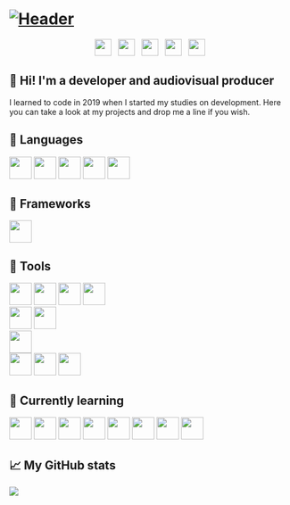 # [![Header](https://github.com/pablohs1986/pablohs1986/blob/master/phGifGitWhite.gif "Header")](https://pabloherrero.me/)
<p align='center'>
<a href="https://pabloherrero.me/"><img height="30" src="https://github.com/pablohs1986/pablohs1986/blob/master/link.png"></a>&nbsp;&nbsp;
<a href="https://dev.to/pablohs1986"><img height="30" src="https://github.com/pablohs1986/pablohs1986/blob/master/dev.png"></a>&nbsp;&nbsp;
<a href="https://stackoverflow.com/story/pabloherrero"><img height="30" src="https://github.com/pablohs1986/pablohs1986/blob/master/stackoverflow.png"></a>&nbsp;&nbsp;
<a href="https://twitter.com/pablohs1986/"><img height="30" src="https://github.com/pablohs1986/pablohs1986/blob/master/twitter.png"></a>&nbsp;&nbsp;
<a href="https://www.linkedin.com/in/pabloherrero1986/"><img height="30" src="https://github.com/pablohs1986/pablohs1986/blob/master/linkedin.png"></a>
</p>

## 👋 Hi! I'm a developer and audiovisual producer

 I learned to code in 2019 when I started my studies on development. Here you can take a look at my projects and drop me a line if you wish.

## 🧰 Languages
<div><img height="40" src="https://github.com/pablohs1986/pablohs1986/blob/master/icons/java.png"/>
<img height="40" src="https://github.com/pablohs1986/pablohs1986/blob/master/icons/icons8-sql-50.png"/>
<img height="40" src="https://github.com/pablohs1986/pablohs1986/blob/master/icons/icons8-xml-50.png"/>
<img height="40" src="https://github.com/pablohs1986/pablohs1986/blob/master/icons/icons8-html-5-48.png"/>
<img height="40" src="https://github.com/pablohs1986/pablohs1986/blob/master/icons/icons8-css3-48.png"/><div>

## 🧰 Frameworks
<div><img height="40" src="https://github.com/pablohs1986/pablohs1986/blob/master/icons/icons8-bootstrap-48.png"/></div>

## 🧰 Tools
<div><img height="40" src="https://github.com/pablohs1986/pablohs1986/blob/master/icons/icons8-intellij-idea-48.png"/>
<img height="40" src="https://github.com/pablohs1986/pablohs1986/blob/master/icons/icons8-pycharm-48.png"/>
<img height="40" src="https://github.com/pablohs1986/pablohs1986/blob/master/icons/icons8-netbeans-64.png"/>
<img height="40" src="https://github.com/pablohs1986/pablohs1986/blob/master/icons/icons8-visual-studio-code-2019-96.png"/></div>

<div><img height="40" src="https://github.com/pablohs1986/pablohs1986/blob/master/icons/Oracle_SQL_Developer_logo.svg.png"/>
<img height="40" src="https://github.com/pablohs1986/pablohs1986/blob/master/icons/icons8-mysql-logo-50.png"/></div>

<div><img height="40" src="https://github.com/pablohs1986/pablohs1986/blob/master/icons/icons8-git.png"/></div>

<div><img height="40" src="https://github.com/pablohs1986/pablohs1986/blob/master/icons/icons8-figma.png"/>
<img height="40" src="https://github.com/pablohs1986/pablohs1986/blob/master/icons/icons8-canva.png"/>
<img height="40" src="https://github.com/pablohs1986/pablohs1986/blob/master/icons/icons8-gimp.png"/></div>

## 📖 Currently learning
<div><img height="40" src="https://github.com/pablohs1986/pablohs1986/blob/master/icons/jdbc.png"/>
<img height="40" src="https://github.com/pablohs1986/pablohs1986/blob/master/icons/swing.png"/>
<img height="40" src="https://github.com/pablohs1986/pablohs1986/blob/master/icons/icons8-javascript-48.png"/>
<img height="40" src="https://github.com/pablohs1986/pablohs1986/blob/master/icons/icons8-typescript-48.png"/>
<img height="40" src="https://github.com/pablohs1986/pablohs1986/blob/master/icons/angular.png"/>
<img height="40" src="https://github.com/pablohs1986/pablohs1986/blob/master/icons/icons8-python-48.png"/>
<img height="40" src="https://github.com/pablohs1986/pablohs1986/blob/master/icons/icons8-android-os-48.png"/>
<img height="40" src="https://github.com/pablohs1986/pablohs1986/blob/master/icons/64px-Android_Studio_icon.svg.png"/></div>

## 📈 My GitHub stats
<img align="center" src="https://github-readme-stats.vercel.app/api?username=pablohs1986&show_icons=true&theme=dracula&count_private=true&show_icons=true&hide_title=true"/>
